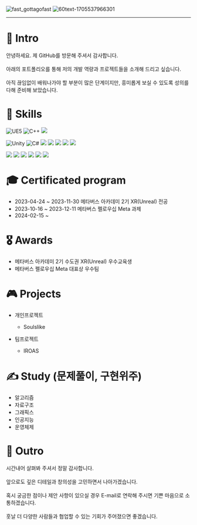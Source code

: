
![fast_gottagofast](https://github.com/wow2658/wow2658/assets/34699039/1e4acdeb-4bdc-44a6-9ec4-aa831e9921eb)
![60text-1705537966301](https://github.com/wow2658/wow2658/assets/34699039/02392e85-01ad-4ccc-9486-045f43eeb45d)



***

# 👋 Intro
안녕하세요. 제 GitHub를 방문해 주셔서 감사합니다. <br> <br> 아래의 포트폴리오를 통해 저의 개발 역량과 프로젝트들을 소개해 드리고 싶습니다. <br> <br>
아직 끊임없이 배워나가야 할 부분이 많은 단계이지만, 흥미롭게 보실 수 있도록 성의를 다해 준비해 보았습니다. 

# 🌱 Skills
<img alt="UE5" src ="https://img.shields.io/badge/Unreal Engine-0E1128.svg?&style=social&logo=unrealengine&logoColor=#0E1128"/> <img alt="C++" src ="https://img.shields.io/badge/C++-00599C.svg?&style=social&logo=cplusplus&logoColor=#00599C"/> <img src ="https://img.shields.io/badge/Visual Studio-00599C.svg?&style=social&logo=visualstudio&logoColor=#00599C"/> 

<img alt="Unity" src ="https://img.shields.io/badge/Unity-000000.svg?&style=social&logo=unity&logoColor=#0E1128"/> <img alt="C#" src ="https://img.shields.io/badge/C%23-512BD4.svg?&style=social&logo=csharp&logoColor=#0E1128"/> 
 <img src ="https://img.shields.io/badge/Photoshop-00599C.svg?&style=social&logo=adobephotoshop&logoColor=#00599C"/> <img src ="https://img.shields.io/badge/After Effects-00599C.svg?&style=social&logo=adobeaftereffects&logoColor=#00599C"/> <img src ="https://img.shields.io/badge/Aseprite-00599C.svg?&style=social&logo=aseprite&logoColor=#00599C"/>  <img src ="https://img.shields.io/badge/Blender-E87D0D.svg?&style=social&logo=blender&logoColor=#E87D0D"/> <img src ="https://img.shields.io/badge/Houdini-00599C.svg?&style=social&logo=Houdini&logoColor=#00599C"/> 
 
<img src ="https://img.shields.io/badge/Obsidian-00599C.svg?&style=social&logo=obsidian&logoColor=#00599C"/> <img src ="https://img.shields.io/badge/Notion-00599C.svg?&style=social&logo=notion&logoColor=#00599C"/> <img src ="https://img.shields.io/badge/Github-00599C.svg?&style=social&logo=github&logoColor=#00599C"/> <img src ="https://img.shields.io/badge/Excel-00599C.svg?&style=social&logo=microsoftexcel&logoColor=#00599C"/> <img src ="https://img.shields.io/badge/Steam-00599C.svg?&style=social&logo=steam&logoColor=#00599C"/> <img src ="https://img.shields.io/badge/Oculus-00599C.svg?&style=social&logo=oculus&logoColor=#00599C"/> 

# 🎓 Certificated program
+ 2023-04-24 ~ 2023-11-30 메타버스 아카데미 2기 XR(Unreal) 전공
+ 2023-10-16 ~ 2023-12-11 메타버스 펠로우십 Meta 과제
+ 2024-02-15 ~
  
# 🎖️ Awards 
+ 메타버스 아카데미 2기 수도권 XR(Unreal) 우수교육생
+ 메타버스 펠로우십 Meta 대표상 우수팀

# 🎮 Projects
+ 개인프로젝트
  + Soulslike
  
+ 팀프로젝트
  + IROAS

# ✍️ Study (문제풀이, 구현위주)
+ 알고리즘
+ 자료구조
+ 그래픽스
+ 인공지능
+ 운영체제
  


# 🤞 Outro
시간내어 살펴봐 주셔서 정말 감사합니다.  <br><br>  앞으로도 깊은 디테일과 창의성을 고민하면서 나아가겠습니다. <br><br> 혹시 궁금한 점이나 제안 사항이 있으실 경우 E-mail로 연락해 주시면 기쁜 마음으로 소통하겠습니다. <br><br> 훗날 더 다양한 사람들과 협업할 수 있는 기회가 주어졌으면 좋겠습니다.


<!--
**wow2658/wow2658** is a ✨ _special_ ✨ repository because its `README.md` (this file) appears on your GitHub profile.

Here are some ideas to get you started:

- 🔭 I’m currently working on ...
- 🌱 I’m currently learning ...
- 👯 I’m looking to collaborate on ...
- 🤔 I’m looking for help with ...
- 💬 Ask me about ...
- 📫 How to reach me: ...
- 😄 Pronouns: ...
- ⚡ Fun fact: ...
-->


